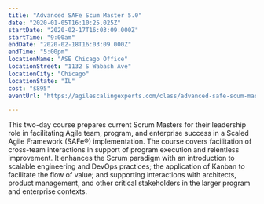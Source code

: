```yaml
---
title: "Advanced SAFe Scum Master 5.0"
date: "2020-01-05T16:10:25.025Z"
startDate: "2020-02-17T16:03:09.000Z"
startTime: "9:00am"
endDate: "2020-02-18T16:03:09.000Z"
endTime: "5:00pm"
locationName: "ASE Chicago Office"
locationStreet: "1132 S Wabash Ave"
locationCity: "Chicago"
locationState: "IL"
cost: "$895"
eventUrl: "https://agilescalingexperts.com/class/advanced-safe-scum-master-5-0-confirmed-to-run-chicago-2-17-2020/?utm_medium=listing&utm_source=external&utm_campaign=classes&utm_term=chicagotechevents"

---
```


This two-day course prepares current Scrum Masters for their leadership role in facilitating Agile team, program, and enterprise success in a Scaled Agile Framework (SAFe®) implementation. The course covers facilitation of cross-team interactions in support of program execution and relentless improvement. It enhances the Scrum paradigm with an introduction to scalable engineering and DevOps practices; the application of Kanban to facilitate the flow of value; and supporting interactions with architects, product management, and other critical stakeholders in the larger program and enterprise contexts.

